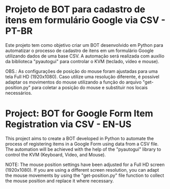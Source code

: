 # Projeto de BOT para cadastro de itens em formulário Google via CSV - PT-BR

Este projeto tem como objetivo criar um BOT desenvolvido em Python para automatizar o processo de cadastro de itens em um formulário Google utilizando dados de uma base CSV. A automação será realizada com auxílio da biblioteca "pyautogui" para controlar o KVM (teclado, vídeo e mouse).

OBS.: As configurações de posição do mouse foram ajustadas para uma tela Full HD (1920x1080). Caso utilize uma resolução diferente, é possível adaptar os movimentos do mouse utilizando a função do arquivo "get-position.py" para coletar a posição do mouse e substituir nos locais necessários.

# Project: BOT for Google Form Item Registration via CSV - EN-US

This project aims to create a BOT developed in Python to automate the process of registering items in a Google Form using data from a CSV file. The automation will be achieved with the help of the "pyautogui" library to control the KVM (Keyboard, Video, and Mouse).

NOTE: The mouse position settings have been adjusted for a Full HD screen (1920x1080). If you are using a different screen resolution, you can adapt the mouse movements by using the "get-position.py" file function to collect the mouse position and replace it where necessary.

